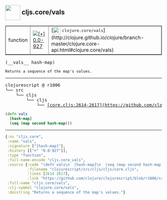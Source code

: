 ## <img width="48px" valign="middle" src="http://i.imgur.com/Hi20huC.png"> cljs.core/vals

 <table border="1">
<tr>
<td>function</td>
<td><a href="https://github.com/cljsinfo/api-refs/tree/0.0-927"><img valign="middle" alt="[+] 0.0-927" src="https://img.shields.io/badge/+-0.0--927-lightgrey.svg"></a> </td>
<td>
[<img height="24px" valign="middle" src="http://i.imgur.com/1GjPKvB.png"> <samp>clojure.core/vals</samp>](http://clojure.github.io/clojure/branch-master/clojure.core-api.html#clojure.core/vals)
</td>
</tr>
</table>

 <samp>
(__vals__ hash-map)<br>
</samp>

```
Returns a sequence of the map's values.
```

---

 <pre>
clojurescript @ r1006
└── src
    └── cljs
        └── cljs
            └── <ins>[core.cljs:2614-2617](https://github.com/clojure/clojurescript/blob/r1006/src/cljs/cljs/core.cljs#L2614-L2617)</ins>
</pre>

```clj
(defn vals
  [hash-map]
  (seq (map second hash-map)))
```


---

```clj
{:ns "cljs.core",
 :name "vals",
 :signature ["[hash-map]"],
 :history [["+" "0.0-927"]],
 :type "function",
 :full-name-encode "cljs.core_vals",
 :source {:code "(defn vals\n  [hash-map]\n  (seq (map second hash-map)))",
          :filename "clojurescript/src/cljs/cljs/core.cljs",
          :lines [2614 2617],
          :link "https://github.com/clojure/clojurescript/blob/r1006/src/cljs/cljs/core.cljs#L2614-L2617"},
 :full-name "cljs.core/vals",
 :clj-symbol "clojure.core/vals",
 :docstring "Returns a sequence of the map's values."}

```
